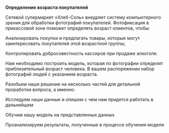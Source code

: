 <b>Определение возраста покупателей</b>

Сетевой супермаркет «Хлеб-Соль» внедряет систему компьютерного зрения для обработки фотографий покупателей. Фотофиксация в прикассовой зоне поможет определять возраст клиентов, чтобы:

Анализировать покупки и предлагать товары, которые могут заинтересовать покупателей этой возрастной группы;

Контролировать добросовестность кассиров при продаже алкоголя.

Нам необходимо построить модель, которая по фотографии определит приблизительный возраст человека. В вашем распоряжении набор фотографий людей с указанием возраста.

Разобьем наше решение на несколько частей для детальной проработки вопроса, а именно:

Исследуем наши данные и опишем с чем нам придется работать в дальнейшем

Обучим нашу модель на представленных данных

Проанализируем результаты, полученные в процессе обучения модели
